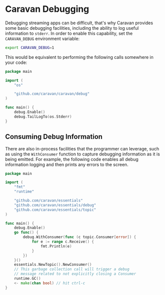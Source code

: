 # Caravan Debugging

Debugging streaming apps can be difficult, that's why Caravan provides some basic debugging facilities, including the ability to log useful information to `stderr`. In order to enable this capability, set the `CARAVAN_DEBUG` environment variable:

```bash
export CARAVAN_DEBUG=1
```

This would be equivalent to performing the following calls somewhere in your code:

```go
package main

import (
    "os"

    "github.com/caravan/caravan/debug"
)

func main() {
    debug.Enable()
    debug.TailLogTo(os.Stderr)
}
```

## Consuming Debug Information

There are also in-process facilities that the programmer can leverage, such as using the `WithConsumer` function to capture debugging information as it is being emitted. For example, the following code enables all debug information logging and then prints any errors to the screen.

```go
package main

import (
    "fmt"
    "runtime"

    "github.com/caravan/essentials"
    "github.com/caravan/essentials/debug"
    "github.com/caravan/essentials/topic"
)

func main() {
    debug.Enable()
    go func() {
        debug.WithConsumer(func (c topic.Consumer[error]) {
            for e := range c.Receive() {
                fmt.Println(e)
            }
        })
    }()
    essentials.NewTopic().NewConsumer()
    // This garbage collection call will trigger a debug
    // message related to not explicitly closing a Consumer
    runtime.GC()
    <- make(chan bool) // hit ctrl-c
}
```
